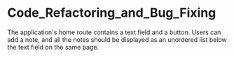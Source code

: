 # Code_Refactoring_and_Bug_Fixing
The application's home route contains a text field and a button. Users can add a note, and all the notes should be displayed as an unordered list below the text field on the same page.
